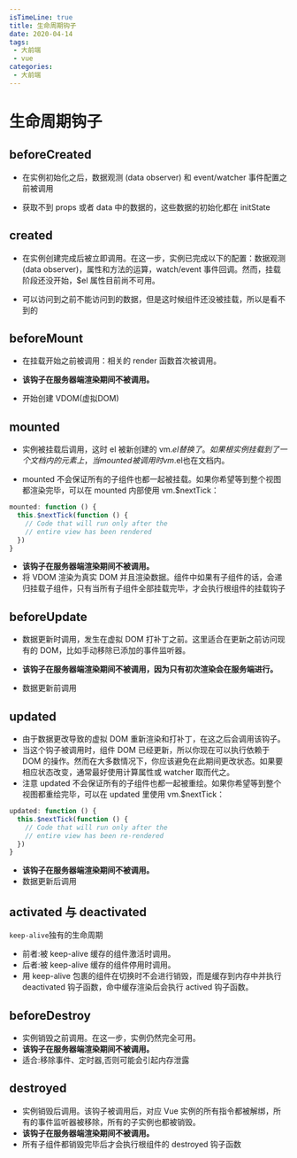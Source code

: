 ```yaml
---
isTimeLine: true
title: 生命周期钩子
date: 2020-04-14
tags:
 - 大前端
 - vue
categories:
 - 大前端
---
```

# 生命周期钩子

## beforeCreated
* 在实例初始化之后，数据观测 (data observer) 和 event/watcher 事件配置之前被调用

* 获取不到 props 或者 data 中的数据的，这些数据的初始化都在 initState

## created
* 在实例创建完成后被立即调用。在这一步，实例已完成以下的配置：数据观测 (data observer)，属性和方法的运算，watch/event 事件回调。然而，挂载阶段还没开始，$el 属性目前尚不可用。

* 可以访问到之前不能访问到的数据，但是这时候组件还没被挂载，所以是看不到的

## beforeMount
* 在挂载开始之前被调用：相关的 render 函数首次被调用。

* **该钩子在服务器端渲染期间不被调用。**

* 开始创建 VDOM(虚拟DOM)

## mounted
* 实例被挂载后调用，这时 el 被新创建的 vm.$el 替换了。 如果根实例挂载到了一个文档内的元素上，当mounted被调用时vm.$el也在文档内。

* mounted 不会保证所有的子组件也都一起被挂载。如果你希望等到整个视图都渲染完毕，可以在 mounted 内部使用 vm.$nextTick：

```js
mounted: function () {
  this.$nextTick(function () {
    // Code that will run only after the
    // entire view has been rendered
  })
}
```
* **该钩子在服务器端渲染期间不被调用。**
* 将 VDOM 渲染为真实 DOM 并且渲染数据。组件中如果有子组件的话，会递归挂载子组件，只有当所有子组件全部挂载完毕，才会执行根组件的挂载钩子

## beforeUpdate
* 数据更新时调用，发生在虚拟 DOM 打补丁之前。这里适合在更新之前访问现有的 DOM，比如手动移除已添加的事件监听器。

* **该钩子在服务器端渲染期间不被调用，因为只有初次渲染会在服务端进行。**
* 数据更新前调用


## updated
* 由于数据更改导致的虚拟 DOM 重新渲染和打补丁，在这之后会调用该钩子。
* 当这个钩子被调用时，组件 DOM 已经更新，所以你现在可以执行依赖于 DOM 的操作。然而在大多数情况下，你应该避免在此期间更改状态。如果要相应状态改变，通常最好使用计算属性或 watcher 取而代之。
* 注意 updated 不会保证所有的子组件也都一起被重绘。如果你希望等到整个视图都重绘完毕，可以在 updated 里使用 vm.$nextTick：
```js
updated: function () {
  this.$nextTick(function () {
    // Code that will run only after the
    // entire view has been re-rendered
  })
}
```

* **该钩子在服务器端渲染期间不被调用。**
* 数据更新后调用

## activated 与 deactivated
``keep-alive``独有的生命周期

* 前者:被 keep-alive 缓存的组件激活时调用。
* 后者:被 keep-alive 缓存的组件停用时调用。
* 用 keep-alive 包裹的组件在切换时不会进行销毁，而是缓存到内存中并执行 deactivated 钩子函数，命中缓存渲染后会执行 actived 钩子函数。

## beforeDestroy
* 实例销毁之前调用。在这一步，实例仍然完全可用。
* **该钩子在服务器端渲染期间不被调用。**
* 适合:移除事件、定时器,否则可能会引起内存泄露

## destroyed
* 实例销毁后调用。该钩子被调用后，对应 Vue 实例的所有指令都被解绑，所有的事件监听器被移除，所有的子实例也都被销毁。
* **该钩子在服务器端渲染期间不被调用。**
* 所有子组件都销毁完毕后才会执行根组件的 destroyed 钩子函数

<comment/>
<tongji/>
